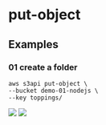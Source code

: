 # put-object

## Examples
### 01 create a folder
````shell
aws s3api put-object \
--bucket demo-01-nodejs \
--key toppings/
````
[<img src="https://i.imgur.com/J9PtHeg.png">](https://i.imgur.com/J9PtHeg.png)
[<img src="https://i.imgur.com/K6FyNMT.png">](https://i.imgur.com/K6FyNMT.png)
